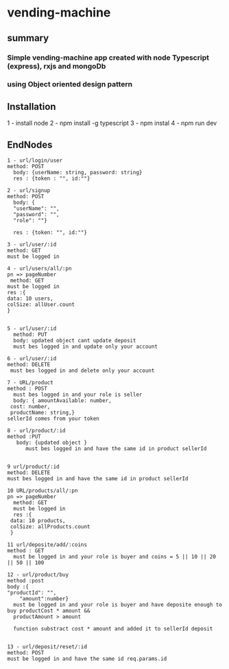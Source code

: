 # vending-machine
## summary


### Simple vending-machine app created with node Typescript (express), rxjs and mongoDb
### using Object oriented design pattern



## Installation
1 - install node
2 - npm install -g typescript
3 - npm instal
4 - npm run dev

## EndNodes
```
1 - url/login/user
method: POST
  body: {userName: string, password: string}
  res : {token : "", id:""}
```
```
2 - url/signup
method: POST
  body: {
  "userName": "",
  "password": "",
  "role": ""}
  
  res : {token: "", id:""}
 ```
 ```
 3 - url/user/:id
 method: GET
 must be logged in
 ```
 ```
 4 - url/users/all/:pn
 pn => pageNumber
  method: GET
 must be logged in
 res :{
 data: 10 users,
 colSize: allUser.count
 } 
 

 ```
 ```
 5 - url/user/:id
   method: PUT
   body: updated object cant update deposit
   must bes logged in and update only your account
 ```
 
 ```
 6 - url/user/:id
 method: DELETE
  must bes logged in and delete only your account

 ```
 
 ```
 7 - URL/product
 method : POST
   must bes logged in and your role is seller
   body: { amountAvailable: number,
  cost: number,
  productName: string,}
sellerId comes from your token

 ```
 
 ```
 8 - url/product/:id
 method :PUT
    body: {updated object }
       must bes logged in and have the same id in product sellerId


 ```
```
9 url/product/:id
method: DELETE
must bes logged in and have the same id in product sellerId
```

```
10 URL/products/all/:pn
pn => pageNumber
  method: GET
  must be logged in
  res :{
 data: 10 products,
 colSize: allProducts.count
 } 
```

```
11 url/deposite/add/:coins
method : GET
  must be logged in and your role is buyer and coins = 5 || 10 || 20 || 50 || 100
```
```
12 - url/product/buy
method :post
body :{ 
"productId": "",
    "amount":number}
  must be logged in and your role is buyer and have deposite enough to  buy productCost * amount && 
  productAmount > amount
  
  function substract cost * amount and added it to sellerId deposit
  
```

```
13 - url/deposit/reset/:id
method: POST
must be logged in and have the same id req.params.id

```

